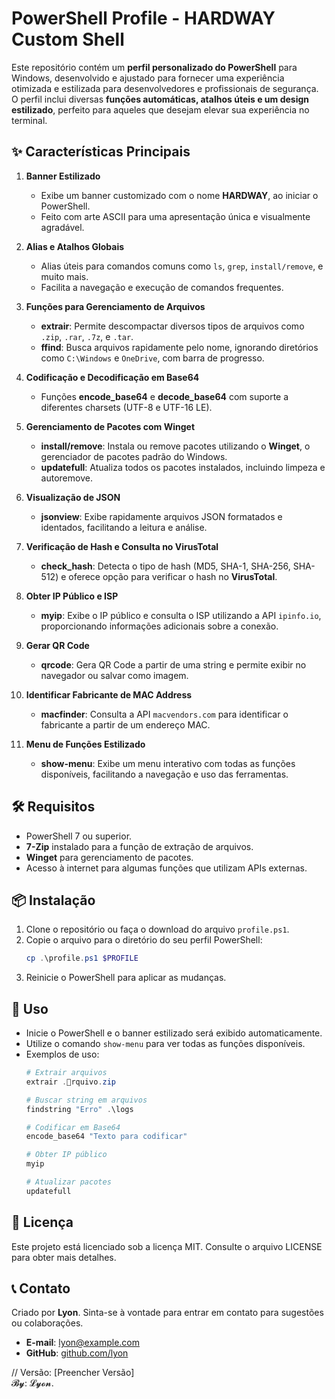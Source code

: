 
# PowerShell Profile - HARDWAY Custom Shell

Este repositório contém um **perfil personalizado do PowerShell** para Windows, desenvolvido e ajustado para fornecer uma experiência otimizada e estilizada para desenvolvedores e profissionais de segurança. O perfil inclui diversas **funções automáticas, atalhos úteis e um design estilizado**, perfeito para aqueles que desejam elevar sua experiência no terminal.

## ✨ Características Principais

1. **Banner Estilizado**
   - Exibe um banner customizado com o nome **HARDWAY**, ao iniciar o PowerShell.
   - Feito com arte ASCII para uma apresentação única e visualmente agradável.

2. **Alias e Atalhos Globais**
   - Alias úteis para comandos comuns como `ls`, `grep`, `install/remove`, e muito mais.
   - Facilita a navegação e execução de comandos frequentes.

3. **Funções para Gerenciamento de Arquivos**
   - **extrair**: Permite descompactar diversos tipos de arquivos como `.zip`, `.rar`, `.7z`, e `.tar`.
   - **ffind**: Busca arquivos rapidamente pelo nome, ignorando diretórios como `C:\Windows` e `OneDrive`, com barra de progresso.

4. **Codificação e Decodificação em Base64**
   - Funções **encode_base64** e **decode_base64** com suporte a diferentes charsets (UTF-8 e UTF-16 LE).

5. **Gerenciamento de Pacotes com Winget**
   - **install/remove**: Instala ou remove pacotes utilizando o **Winget**, o gerenciador de pacotes padrão do Windows.
   - **updatefull**: Atualiza todos os pacotes instalados, incluindo limpeza e autoremove.

6. **Visualização de JSON**
   - **jsonview**: Exibe rapidamente arquivos JSON formatados e identados, facilitando a leitura e análise.

7. **Verificação de Hash e Consulta no VirusTotal**
   - **check_hash**: Detecta o tipo de hash (MD5, SHA-1, SHA-256, SHA-512) e oferece opção para verificar o hash no **VirusTotal**.

8. **Obter IP Público e ISP**
   - **myip**: Exibe o IP público e consulta o ISP utilizando a API `ipinfo.io`, proporcionando informações adicionais sobre a conexão.

9. **Gerar QR Code**
   - **qrcode**: Gera QR Code a partir de uma string e permite exibir no navegador ou salvar como imagem.

10. **Identificar Fabricante de MAC Address**
    - **macfinder**: Consulta a API `macvendors.com` para identificar o fabricante a partir de um endereço MAC.

11. **Menu de Funções Estilizado**
    - **show-menu**: Exibe um menu interativo com todas as funções disponíveis, facilitando a navegação e uso das ferramentas.

## 🛠️ Requisitos

- PowerShell 7 ou superior.
- **7-Zip** instalado para a função de extração de arquivos.
- **Winget** para gerenciamento de pacotes.
- Acesso à internet para algumas funções que utilizam APIs externas.

## 📦 Instalação

1. Clone o repositório ou faça o download do arquivo `profile.ps1`.
2. Copie o arquivo para o diretório do seu perfil PowerShell:
   ```powershell
   cp .\profile.ps1 $PROFILE
   ```
3. Reinicie o PowerShell para aplicar as mudanças.

## 📝 Uso

- Inicie o PowerShell e o banner estilizado será exibido automaticamente.
- Utilize o comando `show-menu` para ver todas as funções disponíveis.
- Exemplos de uso:
  ```powershell
  # Extrair arquivos
  extrair .rquivo.zip

  # Buscar string em arquivos
  findstring "Erro" .\logs

  # Codificar em Base64
  encode_base64 "Texto para codificar"

  # Obter IP público
  myip

  # Atualizar pacotes
  updatefull
  ```

## 📄 Licença

Este projeto está licenciado sob a licença MIT. Consulte o arquivo LICENSE para obter mais detalhes.

## 📞 Contato

Criado por **Lyon**. Sinta-se à vontade para entrar em contato para sugestões ou colaborações.
- **E-mail**: lyon@example.com
- **GitHub**: [github.com/lyon](https://github.com/lyon)

// Versão: [Preencher Versão]  
 𝓑𝔂: 𝓛𝔂𝓸𝓷.
